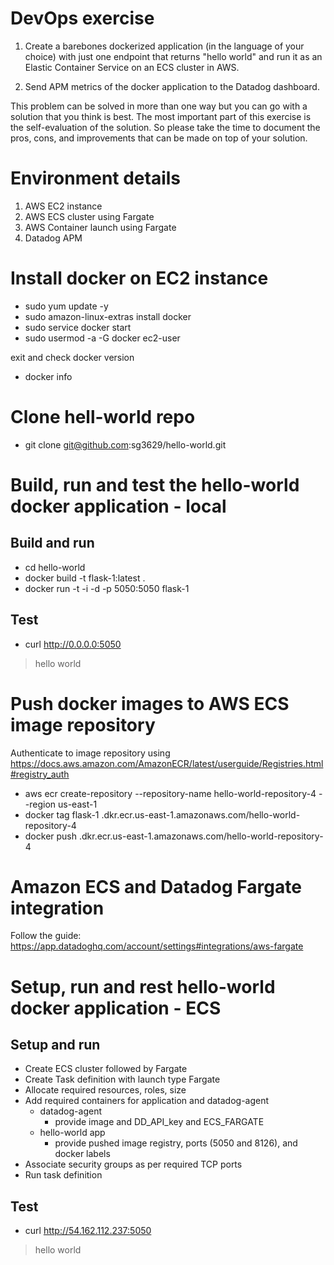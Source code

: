 # DevOps exercise

1. Create a barebones dockerized application (in the language of your choice) with just one endpoint that returns "hello world" and run it as an Elastic Container Service on an ECS cluster in AWS. 

2. Send APM metrics of the docker application to the Datadog dashboard.

This problem can be solved in more than one way but you can go with a solution that you think is best. The most important part of this exercise is the self-evaluation of the solution. So please take the time to document the pros, cons, and improvements that can be made on top of your solution.

# Environment details

1. AWS EC2 instance
2. AWS ECS cluster using Fargate  
3. AWS Container launch using Fargate
4. Datadog APM 

# Install docker on EC2 instance

  - sudo yum update -y
  - sudo amazon-linux-extras install docker
  - sudo service docker start
  - sudo usermod -a -G docker ec2-user

exit and check docker version
  - docker info

# Clone hell-world repo 

  - git clone git@github.com:sg3629/hello-world.git

# Build, run and test the hello-world docker application - local

## Build and run
  - cd hello-world 
  - docker build -t flask-1:latest . 
  - docker run -t -i -d -p 5050:5050 flask-1
## Test
  - curl http://0.0.0.0:5050
  > hello world 

# Push docker images to AWS ECS image repository 

Authenticate to image repository using https://docs.aws.amazon.com/AmazonECR/latest/userguide/Registries.html#registry_auth 
 
  - aws ecr create-repository --repository-name hello-world-repository-4 --region us-east-1
  - docker tag flask-1 <ID>.dkr.ecr.us-east-1.amazonaws.com/hello-world-repository-4
  - docker push <ID>.dkr.ecr.us-east-1.amazonaws.com/hello-world-repository-4  

# Amazon ECS and Datadog Fargate integration 

Follow the guide: https://app.datadoghq.com/account/settings#integrations/aws-fargate 

# Setup, run and rest hello-world docker application - ECS 

  ## Setup and run
  - Create ECS cluster followed by Fargate 
  - Create Task definition with launch type Fargate 
  - Allocate required resources, roles, size
  - Add required containers for application and datadog-agent 
      - datadog-agent 
        - provide image and DD_API_key and ECS_FARGATE 
      - hello-world app
        - provide pushed image registry, ports (5050 and 8126), and docker labels 
  - Associate security groups as per required TCP ports 
  - Run task definition 
 
  ## Test 

  - curl http://54.162.112.237:5050 
  > hello world

